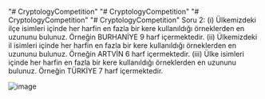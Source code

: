 "# CryptologyCompetition" 
"# CryptologyCompetition" 
"# CryptologyCompetition" 
"# CryptologyCompetition" 
Soru 2:
(i) Ülkemizdeki ilçe isimleri içinde her harfin en fazla bir kere
kullanıldığı örneklerden en uzununu bulunuz. Örneğin BURHANİYE
9 harf içermektedir.
(ii) Ülkemizdeki il isimleri içinde her harfin en fazla bir kere kullanıldığı
örneklerden en uzununu bulunuz. Örneğin ARTVİN 6 harf
içermektedir.
(iii) Ülke isimleri içinde her harfin en fazla bir kere kullanıldığı
örneklerden en uzununu bulunuz. Örneğin TÜRKİYE 7 harf
içermektedir.



![image](https://user-images.githubusercontent.com/49249673/118852117-24d1a600-b8db-11eb-8912-58af66d686f0.png)
